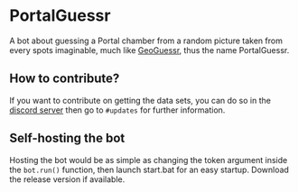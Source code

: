 # PortalGuessr

A bot about guessing a Portal chamber from a random picture taken from every spots imaginable, much like [GeoGuessr](https://www.geoguessr.com/), thus the name PortalGuessr.

## How to contribute?

If you want to contribute on getting the data sets, you can do so in the [discord server](https://discord.gg/hHYfnqa6zS) then go to `#updates` for further information.

## Self-hosting the bot

Hosting the bot would be as simple as changing the token argument inside the `bot.run()` function, then launch start.bat for an easy startup. Download the release version if available.
